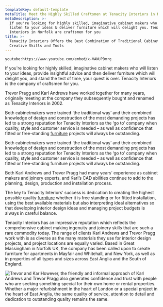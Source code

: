 ```yaml
---
templateKey: default-template
metaTitle: Meet the Highly Skilled Craftsmen at Tenacity Interiors in Norfolk
metaDescription: >-
  If you're looking for highly skilled, imaginative cabinet makers who will
  listen to your ideas & deliver furniture which will delight you. Tenacity
  Interiors in Norfolk are craftsmen for you
title: >-
  Tenacity Interiors Offers the Best Combination of Traditional Cabinetmakers,
  Creative Skills and Tools
---
```

<div class="grid-wrapper">
<div class="col-6">

`youtube:https://www.youtube.com/embed/x-VANUPDmrg`

</div>
<div class="col-6">

If you're looking for highly skilled, imaginative cabinet makers who will listen to your ideas, provide insightful advice and then deliver furniture which will delight you, and stand the test of time, your quest is over. Tenacity Interiors is the company of craftsmen for you.

Trevor Pragg and Karl Andrews have worked together for many years, originally meeting at the company they subsequently bought and renamed as Tenacity Interiors in 2002.

</div></div>

Both cabinetmakers were trained ‘the traditional way’ and their combined knowledge of design and construction of the most demanding projects has led to a strong reputation for Tenacity Interiors as the ‘go to’ company when quality, style and customer service is needed – as well as confidence that fitted or free-standing [furniture](/bespoke-furniture) projects will always be outstanding.

Both cabinetmakers were trained ‘the traditional way’ and their combined knowledge of design and construction of the most demanding projects has led to a strong reputation for Tenacity Interiors as the ‘go to’ company when quality, style and customer service is needed – as well as confidence that fitted or free-standing furniture projects will always be outstanding.

Both Karl Andrews and Trevor Pragg had many years’ experience as cabinet makers and joinery experts, and Karl’s CAD abilities continue to add to the planning, design, production and installation process.

The key to Tenacity Interiors’ success is dedication to creating the highest possible quality [furniture](/bespoke-furniture) whether it is free standing or for fitted installation, using the best available materials but also interpreting ideal alternatives so that developing interior design ideas and managing project budgets is always in careful balance.

Tenacity Interiors has an impressive reputation which reflects the comprehensive cabinet making ingenuity and joinery skills that are such a rare commodity today. The range of clients Karl Andrews and Trevor Pragg work with is as diverse as the many materials they use for interior design projects, and project locations are equally varied. Based in Great Massingham in Norfolk UK, the company has been called upon to create furniture for apartments in Mayfair and Whitehall, and New York, as well as in properties of all types and sizes across East Anglia and the South of England.

![Trevor and Karl](/img/trevor-karl.jpg)However, the friendly and informal approach of Karl Andrews and Trevor Pragg also generates confidence and trust with people who are seeking something special for their own home or rental properties. Whether a major refurbishment in the heart of London or a special project in the heart of East Anglia, the same quality of service, attention to detail and dedication to outstanding quality remains the same.
